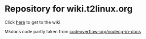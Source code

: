 # Repository for wiki.t2linux.org

Click [here](https://wiki.t2linux.org) to get to the wiki

Mkdocs code partly taken from [codeoverflow-org/nodecg-io-docs](https://github.com/codeoverflow-org/nodecg-io-docs)